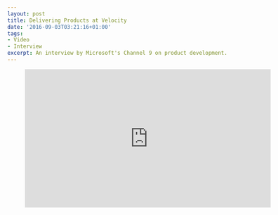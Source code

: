 ```yaml
---
layout: post
title: Delivering Products at Velocity
date: '2016-09-03T03:21:16+01:00'
tags:
- Video
- Interview
excerpt: An interview by Microsoft's Channel 9 on product development. 
---
```


<figure class="video_container">
<iframe src="https://channel9.msdn.com/Events/DevOps-Microsoft-Chef/ChefConf-2016/Delivering-Products-at-Velocity/player" width="560" height="315" allowFullScreen frameBorder="0"></iframe>
</figure>


